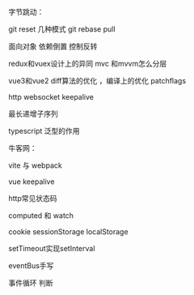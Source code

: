 字节跳动：

git reset 几种模式 git rebase pull

面向对象  依赖倒置  控制反转

redux和vuex设计上的异同    mvc 和mvvm怎么分层

vue3和vue2  diff算法的优化 ，编译上的优化 patchflags

http  websocket   keepalive

最长递增子序列

typescript 泛型的作用





牛客网：

vite 与 webpack

vue keepalive 

http常见状态码

computed 和 watch

cookie sessionStorage localStorage

setTimeout实现setInterval

eventBus手写

事件循环 判断
